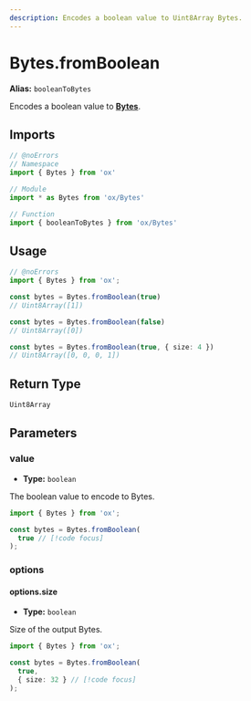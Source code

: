 ```yaml
---
description: Encodes a boolean value to Uint8Array Bytes.
---
```


# Bytes.fromBoolean 

**Alias:** `booleanToBytes`

Encodes a boolean value to **[Bytes](/api/bytes)**.

## Imports

```ts twoslash
// @noErrors
// Namespace 
import { Bytes } from 'ox'

// Module
import * as Bytes from 'ox/Bytes'

// Function
import { booleanToBytes } from 'ox/Bytes'
```

## Usage

```ts twoslash
// @noErrors
import { Bytes } from 'ox';

const bytes = Bytes.fromBoolean(true)
// Uint8Array([1])

const bytes = Bytes.fromBoolean(false)
// Uint8Array([0])

const bytes = Bytes.fromBoolean(true, { size: 4 })
// Uint8Array([0, 0, 0, 1])
```

## Return Type

`Uint8Array`

## Parameters

### value

- **Type:** `boolean`

The boolean value to encode to Bytes.

```ts twoslash
import { Bytes } from 'ox';

const bytes = Bytes.fromBoolean(
  true // [!code focus]
);
```

### options

#### options.size 

- **Type:** `boolean`

Size of the output Bytes.

```ts twoslash
import { Bytes } from 'ox';

const bytes = Bytes.fromBoolean(
  true,
  { size: 32 } // [!code focus]
);
```